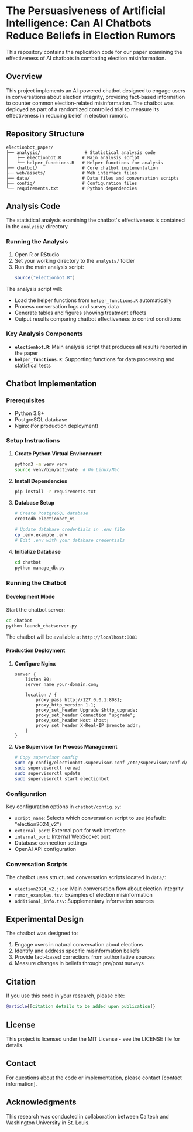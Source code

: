 # The Persuasiveness of Artificial Intelligence: Can AI Chatbots Reduce Beliefs in Election Rumors

This repository contains the replication code for our paper examining the effectiveness of AI chatbots in combating election misinformation.

## Overview

This project implements an AI-powered chatbot designed to engage users in conversations about election integrity, providing fact-based information to counter common election-related misinformation. The chatbot was deployed as part of a randomized controlled trial to measure its effectiveness in reducing belief in election rumors.

## Repository Structure

```
electionbot_paper/
├── analysis/                 # Statistical analysis code
│   ├── electionbot.R        # Main analysis script
│   └── helper_functions.R   # Helper functions for analysis
├── chatbot/                 # Core chatbot implementation
├── web/assets/              # Web interface files
├── data/                    # Data files and conversation scripts
├── config/                  # Configuration files
└── requirements.txt         # Python dependencies
```

## Analysis Code

The statistical analysis examining the chatbot's effectiveness is contained in the `analysis/` directory.

### Running the Analysis

1. Open R or RStudio
2. Set your working directory to the `analysis/` folder
3. Run the main analysis script:
   ```r
   source("electionbot.R")
   ```

The analysis script will:
- Load the helper functions from `helper_functions.R` automatically
- Process conversation logs and survey data
- Generate tables and figures showing treatment effects
- Output results comparing chatbot effectiveness to control conditions

### Key Analysis Components

- **`electionbot.R`**: Main analysis script that produces all results reported in the paper
- **`helper_functions.R`**: Supporting functions for data processing and statistical tests

## Chatbot Implementation

### Prerequisites

- Python 3.8+
- PostgreSQL database
- Nginx (for production deployment)

### Setup Instructions

1. **Create Python Virtual Environment**
   ```bash
   python3 -m venv venv
   source venv/bin/activate  # On Linux/Mac
   ```

2. **Install Dependencies**
   ```bash
   pip install -r requirements.txt
   ```

3. **Database Setup**
   ```bash
   # Create PostgreSQL database
   createdb electionbot_v1
   
   # Update database credentials in .env file
   cp .env.example .env
   # Edit .env with your database credentials
   ```

4. **Initialize Database**
   ```bash
   cd chatbot
   python manage_db.py
   ```

### Running the Chatbot

#### Development Mode

Start the chatbot server:
```bash
cd chatbot
python launch_chatserver.py
```

The chatbot will be available at `http://localhost:8081`

#### Production Deployment

1. **Configure Nginx**
   ```nginx
   server {
       listen 80;
       server_name your-domain.com;
       
       location / {
           proxy_pass http://127.0.0.1:8081;
           proxy_http_version 1.1;
           proxy_set_header Upgrade $http_upgrade;
           proxy_set_header Connection "upgrade";
           proxy_set_header Host $host;
           proxy_set_header X-Real-IP $remote_addr;
       }
   }
   ```

2. **Use Supervisor for Process Management**
   ```bash
   # Copy supervisor config
   sudo cp config/electionbot.supervisor.conf /etc/supervisor/conf.d/
   sudo supervisorctl reread
   sudo supervisorctl update
   sudo supervisorctl start electionbot
   ```

### Configuration

Key configuration options in `chatbot/config.py`:
- `script_name`: Selects which conversation script to use (default: "election2024_v2")
- `external_port`: External port for web interface
- `internal_port`: Internal WebSocket port
- Database connection settings
- OpenAI API configuration

### Conversation Scripts

The chatbot uses structured conversation scripts located in `data/`:
- `election2024_v2.json`: Main conversation flow about election integrity
- `rumor_examples.tsv`: Examples of election misinformation
- `additional_info.tsv`: Supplementary information sources

## Experimental Design

The chatbot was designed to:
1. Engage users in natural conversation about elections
2. Identify and address specific misinformation beliefs
3. Provide fact-based corrections from authoritative sources
4. Measure changes in beliefs through pre/post surveys

## Citation

If you use this code in your research, please cite:

```bibtex
@article{[citation details to be added upon publication]}
```

## License

This project is licensed under the MIT License - see the LICENSE file for details.

## Contact

For questions about the code or implementation, please contact [contact information].

## Acknowledgments

This research was conducted in collaboration between Caltech and Washington University in St. Louis.